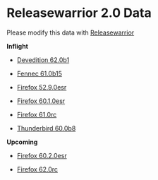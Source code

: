 

Releasewarrior 2.0 Data
=======================

Please modify this data with [Releasewarrior](https://github.com/mozilla-releng/releasewarrior-2.0)

**Inflight**

* [Devedition 62.0b1](/inflight/devedition/devedition-devedition-62.0b1.md)

* [Fennec 61.0b15](/inflight/fennec/fennec-beta-61.0b15.md)

* [Firefox 52.9.0esr](/inflight/firefox/firefox-esr52-52.9.0esr.md)

* [Firefox 60.1.0esr](/inflight/firefox/firefox-esr60-60.1.0esr.md)

* [Firefox 61.0rc](/inflight/firefox/firefox-release-rc-61.0rc.md)

* [Thunderbird 60.0b8](/inflight/thunderbird/thunderbird-beta-60.0b8.md)

**Upcoming**

* [Firefox 60.2.0esr](/upcoming/firefox/firefox-esr60-60.2.0esr.md)

* [Firefox 62.0rc](/upcoming/firefox/firefox-release-rc-62.0rc.md)

